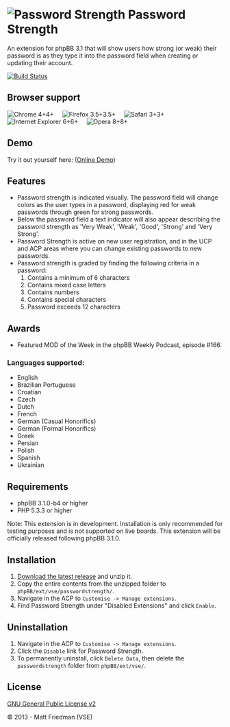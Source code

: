 # ![Password Strength](http://mattfriedman.me/forum/images/showpass.png "Password Strength") Password Strength

An extension for phpBB 3.1 that will show users how strong (or weak) their password is as they type it into the password field when creating or updating their account.

[![Build Status](https://travis-ci.org/VSEphpbb/passwordstrength.png?branch=extension)](https://travis-ci.org/VSEphpbb/passwordstrength)

## Browser support
![Chrome 4+](http://mattfriedman.me/software/browsericons/chrome.png "Chrome 4+")4+ &nbsp;&nbsp;&nbsp;
![Firefox 3.5+](http://mattfriedman.me/software/browsericons/firefox.png "Firefox 3.5+")3.5+ &nbsp;&nbsp;&nbsp;
![Safari 3+](http://mattfriedman.me/software/browsericons/safari.png "Safari 3+")3+ &nbsp;&nbsp;&nbsp;
![Internet Explorer 6+](http://mattfriedman.me/software/browsericons/ie.png "Internet Explorer 6+")6+ &nbsp;&nbsp;&nbsp;
![Opera 8+](http://mattfriedman.me/software/browsericons/opera.png "Opera 8+")8+

## Demo
Try it out yourself here: ([Online Demo](http://vsephpbb.github.io/passwordstrength/)) 

## Features
* Password strength is indicated visually. The password field will change colors as the user types in a password, displaying red for weak passwords through green for strong passwords.
* Below the password field a text indicator will also appear describing the password strength as 'Very Weak', 'Weak', 'Good', 'Strong' and 'Very Strong'.
* Password Strength is active on new user registration, and in the UCP and ACP areas where you can change existing passwords to new passwords.
* Password strength is graded by finding the following criteria in a password:
    1. Contains a minimum of 6 characters
    2. Contains mixed case letters
    3. Contains numbers
    4. Contains special characters
    5. Password exceeds 12 characters

## Awards
* Featured MOD of the Week in the phpBB Weekly Podcast, episode #166.

### Languages supported:
* English
* Brazilian Portuguese
* Croatian
* Czech
* Dutch
* French
* German (Casual Honorifics)
* German (Formal Honorifics)
* Greek
* Persian
* Polish
* Spanish
* Ukrainian

## Requirements
* phpBB 3.1.0-b4 or higher
* PHP 5.3.3 or higher

Note: This extension is in development. Installation is only recommended for testing purposes and is not supported on live boards. This extension will be officially released following phpBB 3.1.0.

## Installation
1. [Download the latest release](https://github.com/VSEphpbb/passwordstrength/releases) and unzip it.
2. Copy the entire contents from the unzipped folder to `phpBB/ext/vse/passwordstrength/`.
3. Navigate in the ACP to `Customise -> Manage extensions`.
4. Find Password Strength under "Disabled Extensions" and click `Enable`.

## Uninstallation
1. Navigate in the ACP to `Customise -> Manage extensions`.
2. Click the `Disable` link for Password Strength.
3. To permanently uninstall, click `Delete Data`, then delete the `passwordstrength` folder from `phpBB/ext/vse/`.

## License
[GNU General Public License v2](http://opensource.org/licenses/GPL-2.0)

© 2013 - Matt Friedman (VSE)
